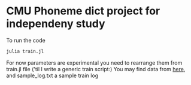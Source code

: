 # CMU Phoneme dict project for independeny study

To run the code
```sh
julia train.jl
```
For now parameters are experimental you need to rearrange them from train.jl file ('til I write a generic train script:)
You may find data from [here](https://www.kaggle.com/rtatman/cmu-pronouncing-dictionary), and sample_log.txt a sample train log




